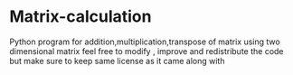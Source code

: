 # Matrix-calculation
Python program for addition,multiplication,transpose of matrix using two dimensional matrix
feel free to modify , improve and redistribute the code but make sure to keep same license as it came along with
